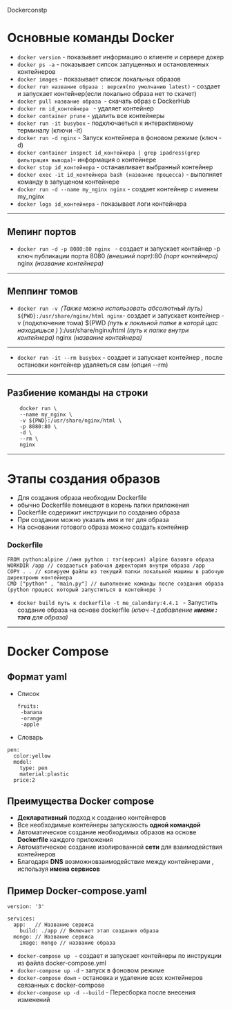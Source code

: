 Dockerconstp
# Основные команды Docker

* ``docker version`` - показывает информацию о клиенте и сервере докер
* ``docker ps -a`` - показывает сипсок запущенных и остановленных контейнеров
* ``docker images`` - показывает список локальных образов
* ``docker run название образа : версия(по умолчанию latest)`` - создает и запускает контейнер(если локально образа нет то скачет)
* ``docker pull название образа ``-  скачать образ с DockerHub
* ``docker rm id_контейнера `` - удаляет контейнер
* ``docker container prune`` - удалить все контейнеры
* ``docker run -it busybox`` - подключаеться к интерактивному терминалу (ключи -it)
* ``docker run -d nginx`` - Запуск контейнера в фоновом режиме (ключ -d)
* ``docker container inspect id_контейнера | grep ipadress(grep фильтрация вывода)``-  информация о контейнере
* ``docker stop id_контейнера`` - останавливает выбранный контейнер
* ``docker exec -it id_контейнера bash (название процесса)`` - выполняет команду в запущеном контейнере
* ``docker run -d --name my_nginx nginx`` - создает контейнер с именем  my_nginx
* ``docker logs id_контейнера`` - показывает логи контейнера
---
## Мепинг портов
* ``docker run -d -p 8080:80 nginx `` - создает и запускает контайнер -p ключ публикации порта 8080 *(внешний порт)*:80 *(порт контейнера)*  nginx *(название контейнера)*
---
## Меппинг томов
* ``docker run -v ``*(Также можно использовать абсолютный путь)*`` ${PWD}:/usr/share/nginx/html nginx``- создает и запускает контейнер -v (подключение тома) ${PWD *(путь к локльной папке в которй щас находишься )* }:/usr/share/nginx/html *(путь к папке внутри контейнера)* nginx *(название контейнера)*
---
* ``docker run -it --rm busybox`` - создает и запускает контейнер , после остановки контейнер удаляеться сам (опция --rm)
---
## Разбиение команды на строки

```
    docker run \
    --name my_nginx \
    -v ${PWD}:/usr/share/nginx/html \
    -p 8080:80 \
    -d \
    --rm \
    nginx
  ```
---
# Этапы создания образов

* Для создания образа необходим Dockerfile
* обычно Dockerfile помещают в корень папки приложения
* Dockerfile содерижит инструкции по созданию образа
* При создании можно указать имя и тег для образа
* На основании готового образа можно создать контейнер

### Dockerfile
```
FROM python:alpine //имя python : тэг(версия) alpine базовго образа
WORKDIR /app // создаеться рабочая директория внутри образа /app
COPY . . // копируем файлы из текущий папки локальной машины в рабочую директроию контейнера
CMD ["python" , "main.py"] // выполнение команды после создания образа (python процесс который запуститься в контейнере )

```
* ``docker build путь к dockerfile -t me_calendary:4.4.1 `` - Запустить создание образа на основе dockerfile *(ключ -t добавление **имени : тэга** для образа)*
---
# Docker Compose

## Формат yaml

* Список
  ```
  fruits:
   -banana
   -orange
   -apple
  ```
* Словарь
```
pen:
  color:yellow
  model:
    type: pen
    material:plastic
  price:2
```
## Преимущества Docker compose

* **Декларативный** подход к созданию контейнеров
* Все необходимые контейнеры запускаюсть **одной командой**
* Автоматическое создание необходимых образов на основе **Dockerfile** каждого приложения
* Автоматическое создание изолированной **сети** для взаимодействия контейнеров
* Благодаря **DNS** возможновзаимодействие между контейнерами , используя **имена сервисов**

## Пример Docker-compose.yaml
```
version: '3'

services:
  app:   // Название сервиса
    build: ./app // Включает этап создания образа
  mongo: // Название сервиса
    image: mongo // название образа

```
* ``docker-compose up `` - создает и запускает контейнеры по инструкции из файла docker-compose.yml
* ``docker-compose up -d`` - запуск в фоновом режиме
* ``docker-compose down`` - остановка и удаление всех контейнеров связанных  с docker-compose
* ``docker-compose up -d --build`` - Пересборка после внесения изменений
